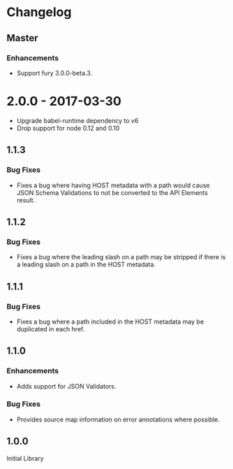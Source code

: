 # Changelog

## Master

### Enhancements

- Support fury 3.0.0-beta.3.

# 2.0.0 - 2017-03-30

- Upgrade babel-runtime dependency to v6
- Drop support for node 0.12 and 0.10

## 1.1.3

### Bug Fixes

* Fixes a bug where having HOST metadata with a path would cause JSON Schema
  Validations to not be converted to the API Elements result.


## 1.1.2

### Bug Fixes

* Fixes a bug where the leading slash on a path may be stripped if there is a
  leading slash on a path in the HOST metadata.


## 1.1.1

### Bug Fixes

* Fixes a bug where a path included in the HOST metadata may be duplicated in
  each href.


## 1.1.0

### Enhancements

* Adds support for JSON Validators.

### Bug Fixes

* Provides source map information on error annotations where possible.


## 1.0.0

Initial Library
